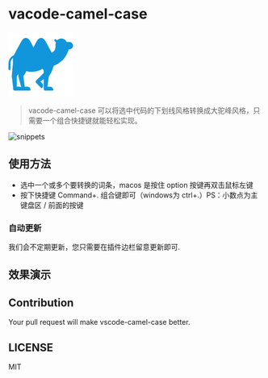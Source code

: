 # vacode-camel-case
![tea-helper](images/camel.png)

> vacode-camel-case 可以将选中代码的下划线风格转换成大驼峰风格，只需要一个组合快捷键就能轻松实现。

![snippets](http://marven.cn-bj.ufileos.com/vscode-camel-case.gif)

## 使用方法
- 选中一个或多个要转换的词条，macos 是按住 option 按键再双击鼠标左键
- 按下快捷键 Command+. 组合键即可（windows为 ctrl+.）PS：小数点为主键盘区 / 前面的按键
### 自动更新

我们会不定期更新，您只需要在插件边栏留意更新即可.

## 效果演示

## Contribution

Your pull request will make vscode-camel-case better.

## LICENSE

MIT
